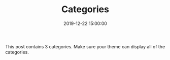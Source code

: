 ﻿---
title: Categories
date: 2019-12-22 15:00:00
categories:
- Foo
- Bar
- Baz
---

This post contains 3 categories. Make sure your theme can display all of the categories.